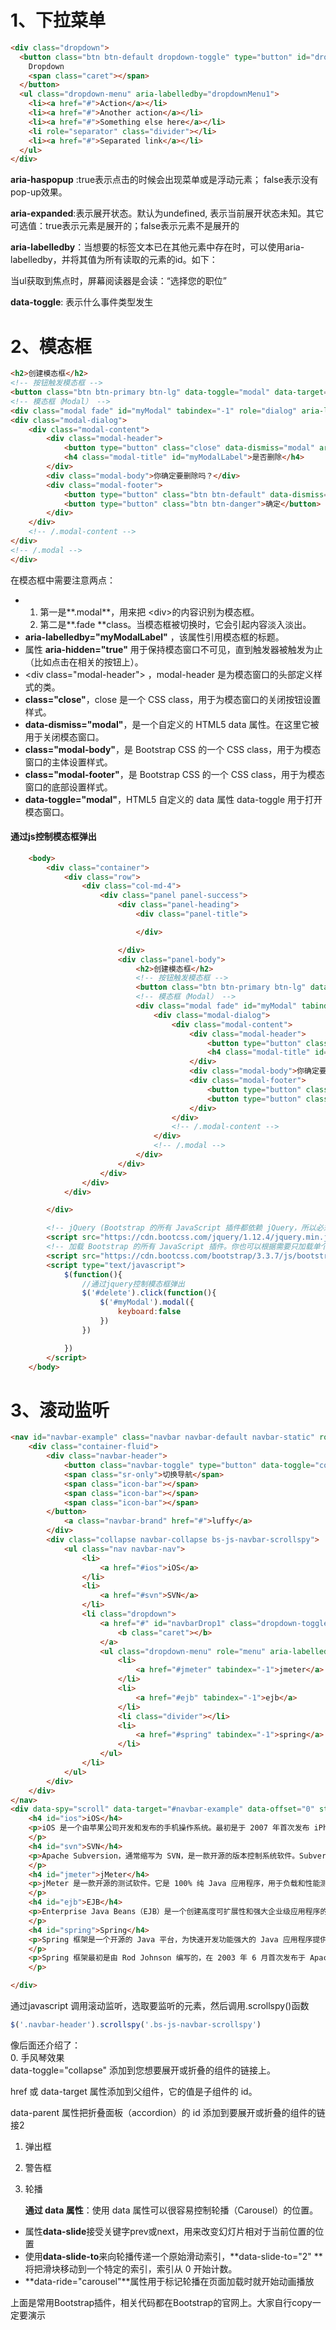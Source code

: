 # 1、下拉菜单

```html
<div class="dropdown">
  <button class="btn btn-default dropdown-toggle" type="button" id="dropdownMenu1" data-toggle="dropdown" aria-haspopup="true" aria-expanded="true">
    Dropdown
    <span class="caret"></span>
  </button>
  <ul class="dropdown-menu" aria-labelledby="dropdownMenu1">
    <li><a href="#">Action</a></li>
    <li><a href="#">Another action</a></li>
    <li><a href="#">Something else here</a></li>
    <li role="separator" class="divider"></li>
    <li><a href="#">Separated link</a></li>
  </ul>
</div>
```

**aria-haspopup** :true表示点击的时候会出现菜单或是浮动元素； false表示没有pop-up效果。

**aria-expanded**:表示展开状态。默认为undefined, 表示当前展开状态未知。其它可选值：true表示元素是展开的；false表示元素不是展开的

**aria-labelledby**：当想要的标签文本已在其他元素中存在时，可以使用aria-labelledby，并将其值为所有读取的元素的id。如下：

当ul获取到焦点时，屏幕阅读器是会读：“选择您的职位”

**data-toggle**: 表示什么事件类型发生

# 2、模态框

```html
<h2>创建模态框</h2>
<!-- 按钮触发模态框 -->
<button class="btn btn-primary btn-lg" data-toggle="modal" data-target="#myModal">删除</button>
<!-- 模态框（Modal） -->
<div class="modal fade" id="myModal" tabindex="-1" role="dialog" aria-labelledby="myModalLabel" aria-hidden="true">
<div class="modal-dialog">
    <div class="modal-content">
        <div class="modal-header">
            <button type="button" class="close" data-dismiss="modal" aria-hidden="true">&times;</button>
            <h4 class="modal-title" id="myModalLabel">是否删除</h4>
        </div>
        <div class="modal-body">你确定要删除吗？</div>
        <div class="modal-footer">
            <button type="button" class="btn btn-default" data-dismiss="modal">关闭</button>
            <button type="button" class="btn btn-danger">确定</button>
        </div>
    </div>
    <!-- /.modal-content -->
</div>
<!-- /.modal -->
</div>
```

在模态框中需要注意两点：

* 1. 第一是**.modal**，用来把 &lt;div&gt;的内容识别为模态框。
  2. 第二是**.fade    **class。当模态框被切换时，它会引起内容淡入淡出。
* **aria-labelledby="myModalLabel"**
  ，该属性引用模态框的标题。
* 属性
  **aria-hidden="true"**
  用于保持模态窗口不可见，直到触发器被触发为止（比如点击在相关的按钮上）。
* &lt;div class="modal-header"&gt;
  ，modal-header 是为模态窗口的头部定义样式的类。
* **class="close"**，close 是一个 CSS class，用于为模态窗口的关闭按钮设置样式。
* **data-dismiss="modal"**，是一个自定义的 HTML5 data 属性。在这里它被用于关闭模态窗口。
* **class="modal-body"**，是 Bootstrap CSS 的一个 CSS class，用于为模态窗口的主体设置样式。
* **class="modal-footer"**，是 Bootstrap CSS 的一个 CSS class，用于为模态窗口的底部设置样式。
* **data-toggle="modal"**，HTML5 自定义的 data 属性 data-toggle 用于打开模态窗口。

#### 通过js控制模态框弹出

```html
    <body>
        <div class="container">
            <div class="row">
                <div class="col-md-4">
                    <div class="panel panel-success">
                        <div class="panel-heading">
                            <div class="panel-title">

                            </div>

                        </div>
                        <div class="panel-body">
                            <h2>创建模态框</h2>
                            <!-- 按钮触发模态框 -->
                            <button class="btn btn-primary btn-lg" data-toggle="modal" id="delete">删除</button>
                            <!-- 模态框（Modal） -->
                            <div class="modal fade" id="myModal" tabindex="-1" role="dialog" aria-labelledby="myModalLabel" aria-hidden="true">
                                <div class="modal-dialog">
                                    <div class="modal-content">
                                        <div class="modal-header">
                                            <button type="button" class="close" data-dismiss="modal" aria-hidden="true">&times;</button>
                                            <h4 class="modal-title" id="myModalLabel">是否删除</h4>
                                        </div>
                                        <div class="modal-body">你确定要删除吗？</div>
                                        <div class="modal-footer">
                                            <button type="button" class="btn btn-default" data-dismiss="modal">关闭</button>
                                            <button type="button" class="btn btn-danger">确定</button>
                                        </div>
                                    </div>
                                    <!-- /.modal-content -->
                                </div>
                                <!-- /.modal -->
                            </div>
                        </div>
                    </div>
                </div>
            </div>

        </div>

        <!-- jQuery (Bootstrap 的所有 JavaScript 插件都依赖 jQuery，所以必须放在前边) -->
        <script src="https://cdn.bootcss.com/jquery/1.12.4/jquery.min.js"></script>
        <!-- 加载 Bootstrap 的所有 JavaScript 插件。你也可以根据需要只加载单个插件。 -->
        <script src="https://cdn.bootcss.com/bootstrap/3.3.7/js/bootstrap.min.js"></script>
        <script type="text/javascript">
            $(function(){
                //通过jquery控制模态框弹出
                $('#delete').click(function(){
                    $('#myModal').modal({
                        keyboard:false
                    })
                })

            })
        </script>
    </body>
```

# 3、滚动监听

```html
<nav id="navbar-example" class="navbar navbar-default navbar-static" role="navigation">
    <div class="container-fluid">
        <div class="navbar-header">
            <button class="navbar-toggle" type="button" data-toggle="collapse" data-target=".bs-js-navbar-scrollspy">
            <span class="sr-only">切换导航</span>
            <span class="icon-bar"></span>
            <span class="icon-bar"></span>
            <span class="icon-bar"></span>
        </button>
            <a class="navbar-brand" href="#">luffy</a>
        </div>
        <div class="collapse navbar-collapse bs-js-navbar-scrollspy">
            <ul class="nav navbar-nav">
                <li>
                    <a href="#ios">iOS</a>
                </li>
                <li>
                    <a href="#svn">SVN</a>
                </li>
                <li class="dropdown">
                    <a href="#" id="navbarDrop1" class="dropdown-toggle" data-toggle="dropdown">Java
                        <b class="caret"></b>
                    </a>
                    <ul class="dropdown-menu" role="menu" aria-labelledby="navbarDrop1">
                        <li>
                            <a href="#jmeter" tabindex="-1">jmeter</a>
                        </li>
                        <li>
                            <a href="#ejb" tabindex="-1">ejb</a>
                        </li>
                        <li class="divider"></li>
                        <li>
                            <a href="#spring" tabindex="-1">spring</a>
                        </li>
                    </ul>
                </li>
            </ul>
        </div>
    </div>
</nav>
<div data-spy="scroll" data-target="#navbar-example" data-offset="0" style="height:200px;overflow:auto; position: relative;">
    <h4 id="ios">iOS</h4>
    <p>iOS 是一个由苹果公司开发和发布的手机操作系统。最初是于 2007 年首次发布 iPhone、iPod Touch 和 Apple TV。iOS 派生自 OS X，它们共享 Darwin 基础。OS X 操作系统是用在苹果电脑上，iOS 是苹果的移动版本。
    </p>
    <h4 id="svn">SVN</h4>
    <p>Apache Subversion，通常缩写为 SVN，是一款开源的版本控制系统软件。Subversion 由 CollabNet 公司在 2000 年创建。但是现在它已经发展为 Apache Software Foundation 的一个项目，因此拥有丰富的开发人员和用户社区。
    </p>
    <h4 id="jmeter">jMeter</h4>
    <p>jMeter 是一款开源的测试软件。它是 100% 纯 Java 应用程序，用于负载和性能测试。
    </p>
    <h4 id="ejb">EJB</h4>
    <p>Enterprise Java Beans（EJB）是一个创建高度可扩展性和强大企业级应用程序的开发架构，部署在兼容应用程序服务器（比如 JBOSS、Web Logic 等）的 J2EE 上。
    </p>
    <h4 id="spring">Spring</h4>
    <p>Spring 框架是一个开源的 Java 平台，为快速开发功能强大的 Java 应用程序提供了完备的基础设施支持。
    </p>
    <p>Spring 框架最初是由 Rod Johnson 编写的，在 2003 年 6 月首次发布于 Apache 2.0 许可证下。
    </p>

</div>
```

通过javascript 调用滚动监听，选取要监听的元素，然后调用.scrollspy\(\)函数

```javascript
$('.navbar-header').scrollspy('.bs-js-navbar-scrollspy')
```

像后面还介绍了：  
   0. 手风琴效果  
 data-toggle="collapse" 添加到您想要展开或折叠的组件的链接上。

href 或 data-target 属性添加到父组件，它的值是子组件的 id。

data-parent 属性把折叠面板（accordion）的 id 添加到要展开或折叠的组件的链接2

1. 弹出框

2. 警告框

3. 轮播

      **通过 data 属性**：使用 data 属性可以很容易控制轮播（Carousel）的位置。

* 属性**data-slide**接受关键字prev或next，用来改变幻灯片相对于当前位置的位置
* 使用**data-slide-to**来向轮播传递一个原始滑动索引，**data-slide-to="2" **将把滑块移动到一个特定的索引，索引从 0 开始计数。
* **data-ride="carousel"**属性用于标记轮播在页面加载时就开始动画播放

上面是常用Bootstrap插件，相关代码都在Bootstrap的官网上。大家自行copy一定要演示

